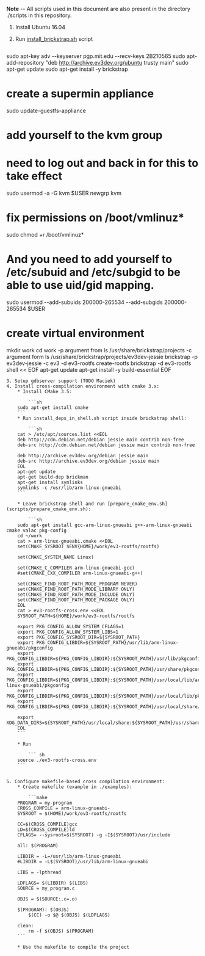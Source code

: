 **Note** -- All scripts used in this document are also present in the directory ./scripts in this repository.

1. Install Ubuntu 16.04
2. Run [install_brickstrap.sh](scripts/install_brickstrap.sh) script

    ```sh
sudo apt-key adv --keyserver pgp.mit.edu --recv-keys 2B210565
sudo apt-add-repository "deb http://archive.ev3dev.org/ubuntu trusty main"
sudo apt-get update
sudo apt-get install -y brickstrap

# create a supermin appliance
sudo update-guestfs-appliance
# add yourself to the kvm group
# need to log out and back in for this to take effect
sudo usermod -a -G kvm $USER
newgrp kvm
# fix permissions on /boot/vmlinuz*
sudo chmod +r /boot/vmlinuz*
# And you need to add yourself to /etc/subuid and /etc/subgid to be able to use uid/gid mapping.
sudo usermod --add-subuids 200000-265534 --add-subgids 200000-265534 $USER

# create virtual environment
mkdir work
cd work
 -p argument from ls /usr/share/brickstrap/projects
 -c argument form ls /usr/share/brickstrap/projects/ev3dev-jessie
brickstrap -p ev3dev-jessie -c ev3 -d ev3-rootfs create-rootfs
brickstrap -d ev3-rootfs shell << EOF
apt-get update
apt-get install -y build-essential
EOF
```
3. Setup gdbserver support (TODO Maciek)
4. Install cross-compilation environment with cmake 3.x:
    * Install CMake 3.5:

        ```sh
    sudo apt-get install cmake
    ```
    * Run install_deps_in_shell.sh script inside brickstrap shell:

        ```sh
    cat > /etc/apt/sources.list <<EOL
    deb http://cdn.debian.net/debian jessie main contrib non-free
    deb-src http://cdn.debian.net/debian jessie main contrib non-free

    deb http://archive.ev3dev.org/debian jessie main
    deb-src http://archive.ev3dev.org/debian jessie main
    EOL
    apt-get update
    apt-get build-dep brickman
    apt-get install symlinks
    symlinks -c /usr/lib/arm-linux-gnueabi
    ```

    * Leave brickstrap shell and run [prepare_cmake_env.sh](scripts/prepare_cmake_env.sh):

        ```sh
    sudo apt-get install gcc-arm-linux-gnueabi g++-arm-linux-gnueabi cmake valac pkg-config
    cd ~/work
    cat > arm-linux-gnueabi.cmake <<EOL
    set(CMAKE_SYSROOT $ENV{HOME}/work/ev3-rootfs/rootfs)

    set(CMAKE_SYSTEM_NAME Linux)

    set(CMAKE_C_COMPILER arm-linux-gnueabi-gcc)
    #set(CMAKE_CXX_COMPILER arm-linux-gnueabi-g++)

    set(CMAKE_FIND_ROOT_PATH_MODE_PROGRAM NEVER)
    set(CMAKE_FIND_ROOT_PATH_MODE_LIBRARY ONLY)
    set(CMAKE_FIND_ROOT_PATH_MODE_INCLUDE ONLY)
    set(CMAKE_FIND_ROOT_PATH_MODE_PACKAGE ONLY)
    EOL
    cat > ev3-rootfs-cross.env <<EOL
    SYSROOT_PATH=${HOME}/work/ev3-rootfs/rootfs

    export PKG_CONFIG_ALLOW_SYSTEM_CFLAGS=1
    export PKG_CONFIG_ALLOW_SYSTEM_LIBS=1
    export PKG_CONFIG_SYSROOT_DIR=${SYSROOT_PATH}
    export PKG_CONFIG_LIBDIR=${SYSROOT_PATH}/usr/lib/arm-linux-gnueabi/pkgconfig
    export PKG_CONFIG_LIBDIR=${PKG_CONFIG_LIBDIR}:${SYSROOT_PATH}/usr/lib/pkgconfig
    export PKG_CONFIG_LIBDIR=${PKG_CONFIG_LIBDIR}:${SYSROOT_PATH}/usr/share/pkgconfig
    export PKG_CONFIG_LIBDIR=${PKG_CONFIG_LIBDIR}:${SYSROOT_PATH}/usr/local/lib/arm-linux-gnueabi/pkgconfig
    export PKG_CONFIG_LIBDIR=${PKG_CONFIG_LIBDIR}:${SYSROOT_PATH}/usr/local/lib/pkgconfig
    export PKG_CONFIG_LIBDIR=${PKG_CONFIG_LIBDIR}:${SYSROOT_PATH}/usr/local/share/pkgconfig

    export XDG_DATA_DIRS=${SYSROOT_PATH}/usr/local/share:${SYSROOT_PATH}/usr/share
    EOL
    ```

    * Run

        ``` sh
    source ./ev3-rootfs-cross.env
    ```


5. Configure makefile-based cross compilation environment:
    * Create makefile (example in ./examples):

        ```make
    PROGRAM = my-program
    CROSS_COMPILE = arm-linux-gnueabi-
    SYSROOT = $(HOME)/work/ev3-rootfs/rootfs

    CC=$(CROSS_COMPILE)gcc
    LD=$(CROSS_COMPILE)ld
    CFLAGS= --sysroot=$(SYSROOT) -g -I$(SYSROOT)/usr/include

    all: $(PROGRAM)

    LIBDIR = -L=/usr/lib/arm-linux-gnueabi
    #LIBDIR = -L$(SYSROOT)/usr/lib/arm-linux-gnueabi

    LIBS = -lpthread

    LDFLAGS= $(LIBDIR) $(LIBS)
    SOURCE = my_program.c

    OBJS = $(SOURCE:.c=.o)

    $(PROGRAM): $(OBJS)
        $(CC) -o $@ $(OBJS) $(LDFLAGS)

    clean:
        rm -f $(OBJS) $(PROGRAM)
    ```

    * Use the makefile to compile the project
